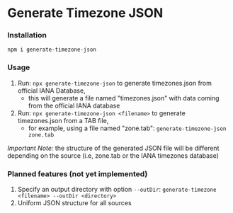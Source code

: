# Generate Timezone JSON

### Installation
`npm i generate-timezone-json`

### Usage

1. Run: `npx generate-timezone-json` to generate timezones.json from official IANA Database, 
    - this will generate a file named "timezones.json" with data coming from the official IANA database
1. Run: `npx generate-timezone-json <filename>` to generate timezones.json from a TAB file, 
    - for example, using a file named "zone.tab": `generate-timezone-json zone.tab`

*Important Note:* the structure of the generated JSON file will be different depending on the source (i.e, zone.tab or the IANA timezones database)

### Planned features (not yet implemented)

1. Specify an output directory with option `--outDir`: `generate-timezone <filename> --outDir <directory>`
2. Uniform JSON structure for all sources


